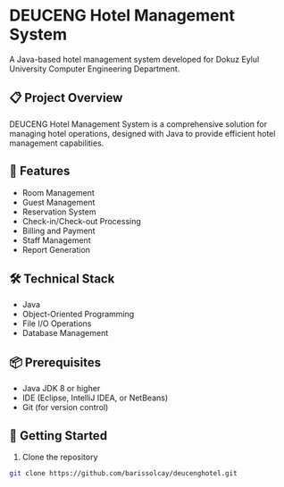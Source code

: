 # DEUCENG Hotel Management System

A Java-based hotel management system developed for Dokuz Eylul University Computer Engineering Department.

## 📋 Project Overview

DEUCENG Hotel Management System is a comprehensive solution for managing hotel operations, designed with Java to provide efficient hotel management capabilities.

## 🌟 Features

- Room Management
- Guest Management
- Reservation System
- Check-in/Check-out Processing
- Billing and Payment
- Staff Management
- Report Generation

## 🛠 Technical Stack

- Java
- Object-Oriented Programming
- File I/O Operations
- Database Management

## 📦 Prerequisites

- Java JDK 8 or higher
- IDE (Eclipse, IntelliJ IDEA, or NetBeans)
- Git (for version control)

## 🚀 Getting Started

1. Clone the repository
```bash
git clone https://github.com/barissolcay/deucenghotel.git
